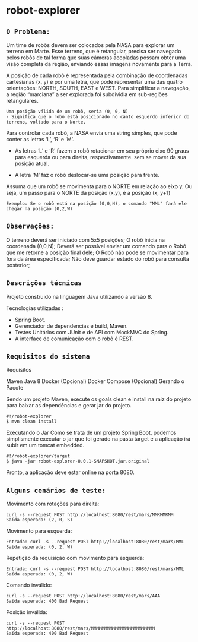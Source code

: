 # robot-explorer 

## `O Problema:`


Um time de robôs devem ser colocados pela NASA para explorar um terreno em Marte. Esse terreno, que é retangular, 
precisa ser navegado pelos robôs de tal forma que suas câmeras acopladas possam obter uma visão completa da região, 
enviando essas imagens novamente para a Terra.

A posição de cada robô é representada pela combinação de coordenadas cartesianas (x, y) e por uma letra, que pode 
representar uma das quatro orientações: NORTH, SOUTH, EAST e WEST. Para simplificar a navegação, a região “marciana” a 
ser explorada foi subdividia em sub-regiões retangulares. 

    Uma posição válida de um robô, seria (0, 0, N)
    - Significa que o robô está posicionado no canto esquerdo inferior do terreno, voltado para o Norte.
     
Para controlar cada robô, a NASA envia uma string simples, que pode conter as letras ‘L’, ‘R’ e ‘M’. 

-   As letras ‘L’ e ‘R’ fazem o robô rotacionar em seu próprio eixo 90 graus para esquerda ou para direita, 
respectivamente. sem se mover da sua posição atual. 

-   A letra ‘M’ faz o robô deslocar-se uma posição para frente.

Assuma que um robô se movimenta para o NORTE em relação ao eixo y. 
Ou seja, um passo para o NORTE da posição (x,y), é a posição (x, y+1)

    Exemplo: Se o robô está na posição (0,0,N), o comando "MML" fará ele chegar na posição (0,2,W)
    
## `Observações:`

O terreno deverá ser iniciado com 5x5 posições;
O robô inicia na coordenada (0,0,N);
Deverá ser possível enviar um comando para o Robô que me retorne a posição final dele;
O Robô não pode se movimentar para fora da área especificada;
Não deve guardar estado do robô para consulta posterior;

## `Descrições técnicas`

Projeto construido na linguagem Java utilizando a versão 8. 

Tecnologias utilizadas :

 - Spring Boot.
 - Gerenciador de dependencias e build, Maven.
 - Testes Unitários com JUnit e de API com MockMVC do Spring. 
 - A interface de comunicação com o robô é REST.

## `Requisitos do sistema`

Requisitos

Maven
Java 8
Docker (Opcional)
Docker Compose (Opcional)
Gerando o Pacote

Sendo um projeto Maven, execute os goals clean e install na raiz do projeto para baixar as dependências e gerar jar do projeto.

    #!/robot-explorer
    $ mvn clean install

Executando o Jar
Como se trata de um projeto Spring Boot, podemos simplismente executar o jar que foi gerado na pasta target e a 
aplicação irá subir em um tomcat embedded.

    #!/robot-explorer/target
    $ java -jar robot-explorer-0.0.1-SNAPSHOT.jar.original

Pronto, a aplicação deve estar online na porta 8080.

## `Alguns cenários de teste:`

Movimento com rotações para direita:

    curl -s --request POST http://localhost:8080/rest/mars/MMRMMRMM
    Saída esperada: (2, 0, S)

Movimento para esquerda:

    Entrada: curl -s --request POST http://localhost:8080/rest/mars/MML
    Saída esperada: (0, 2, W)
    
Repetição da requisição com movimento para esquerda:

    Entrada: curl -s --request POST http://localhost:8080/rest/mars/MML
    Saída esperada: (0, 2, W)
    
Comando inválido:
    
    curl -s --request POST http://localhost:8080/rest/mars/AAA
    Saída esperada: 400 Bad Request

Posição inválida:
    
    curl -s --request POST http://localhost:8080/rest/mars/MMMMMMMMMMMMMMMMMMMMMMMM
    Saída esperada: 400 Bad Request